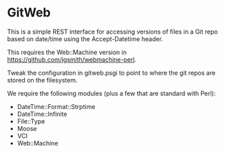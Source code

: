 GitWeb
======

This is a simple REST interface for accessing versions of files in a
Git repo based on date/time using the Accept-Datetime header. 

This requires the Web::Machine version in https://github.com/jgsmith/webmachine-perl.

Tweak the configuration in gitweb.psgi to point to where the git repos are
stored on the filesystem.

We require the following modules (plus a few that are standard with Perl):

* DateTime::Format::Strptime
* DateTime::Infinite
* File::Type
* Moose
* VCI
* Web::Machine
